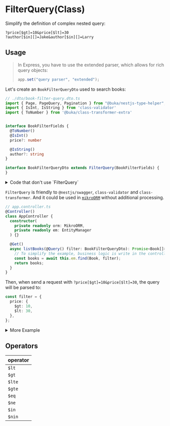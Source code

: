 # FilterQuery(Class)

Simplify the definition of complex nested query:

```
?price[$gt]=10&price[$lt]=30
?author[$in][]=Jake&author[$in][]=Larry
```

## Usage

> In Express, you have to use the extended parser, which allows for rich query objects:
>
> ```typescript
> app.set("query parser", "extended");
> ```

Let's create an `BookFilterQueryDto` used to search books:

```typescript
// ./dto/book-filter-query.dto.ts
import { Page, PageQuery, Pagination } from "@buka/nestjs-type-helper";
import { IsInt, IsString } from 'class-validator'
import { ToNumber } from '@buka/class-transformer-extra'


interface BookFilterFields {
  @ToNumber()
  @IsInt()
  price?: number

  @IsString()
  author?: string
}

interface BookFilterQueryDto extends FilterQuery(BookFilterFields) {
}
```

<details>
  <summary>Code that don't use `FilterQuery`</summary>

```typescript
interface BookFilterPriceField {
  @IsOptional()
  @ToNumber()
  @IsInt()
  $gt?: number

  @IsOptional()
  @ToNumber()
  @IsInt()
  $eq?: number

  // $in/$lt/$gte...
}

interface BookFilterAuthorField {
  @IsOptional()
  @IsString()
  $gt?: string

  @IsOptional()
  @IsString()
  $eq?: string

  // $in/$lt/$gte...
}

interface BookFilterQueryDto {
  @ValidateNested()
  @Type(() => BookFilterPriceField)
  price?: BookFilterPriceField

  @ValidateNested()
  @Type(() => BookFilterAuthorField)
  author?: BookFilterAuthorField
}
```

</details>

`FilterQuery` is friendly to `@nestjs/swagger`, `class-validator` and `class-transformer`.
And it could be used in [`mikroORM`](https://mikro-orm.io/) without additional processing.

```typescript
// app.controller.ts
@Controller()
class AppController {
  constructor(
    private readonly orm: MikroORM,
    private readonly em: EntityManager
  ) {}

  @Get()
  async listBooks(@Query() filter: BookFilterQueryDto): Promise<Book[]> {
    // To simplify the example, business logic is write in the controller
    const books = await this.em.find(Book, filter);
    return books;
  }
}
```

Then, when send a request with `?price[$gt]=10&price[$lt]=30`, the query will be parsed to:

```typescript
const filter = {
  price: {
    $gt: 10,
    $lt: 30,
  },
};
```

<details>
  <summary>More Example</summary>

`?author[$in][]=Jake&author[$in][]=Larry`:

```typescript
const filter = {
  author: {
    $in: ["Jake", "Larry"],
  },
};
```

</details>

## Operators

| operator |
| :------- |
| `$lt`    |
| `$gt`    |
| `$lte`   |
| `$gte`   |
| `$eq`    |
| `$ne`    |
| `$in`    |
| `$nin`   |

